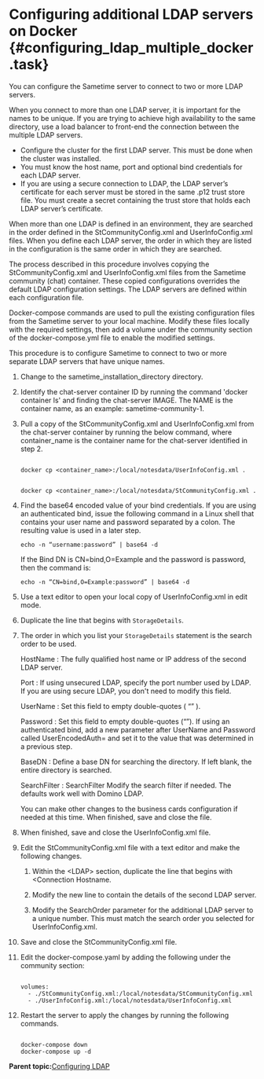 # Configuring additional LDAP servers on Docker {#configuring_ldap_multiple_docker .task}

You can configure the Sametime server to connect to two or more LDAP servers.

When you connect to more than one LDAP server, it is important for the names to be unique. If you are trying to achieve high availability to the same directory, use a load balancer to front-end the connection between the multiple LDAP servers.

-   Configure the cluster for the first LDAP server. This must be done when the cluster was installed.
-   You must know the host name, port and optional bind credentials for each LDAP server.
-   If you are using a secure connection to LDAP, the LDAP server’s certificate for each server must be stored in the same .p12 trust store file. You must create a secret containing the trust store that holds each LDAP server’s certificate.

When more than one LDAP is defined in an environment, they are searched in the order defined in the StCommunityConfig.xml and UserInfoConfig.xml files. When you define each LDAP server, the order in which they are listed in the configuration is the same order in which they are searched.

The process described in this procedure involves copying the StCommunityConfig.xml and UserInfoConfig.xml files from the Sametime community \(chat\) container. These copied configurations overrides the default LDAP configuration settings. The LDAP servers are defined within each configuration file.

Docker-compose commands are used to pull the existing configuration files from the Sametime server to your local machine. Modify these files locally with the required settings, then add a volume under the community section of the docker-compose.yml file to enable the modified settings.

This procedure is to configure Sametime to connect to two or more separate LDAP servers that have unique names.

1.  Change to the sametime\_installation\_directory directory.

2.  Identify the chat-server container ID by running the command 'docker container ls' and finding the chat-server IMAGE. The NAME is the container name, as an example: sametime-community-1.

3.  Pull a copy of the StCommunityConfig.xml and UserInfoConfig.xml from the chat-server container by running the below command, where container\_name is the container name for the chat-server identified in step 2.

    ``` {#codeblock_zqq_1py_mvb}
    
    docker cp <container_name>:/local/notesdata/UserInfoConfig.xml . 
    
    ```

    ``` {#codeblock_jvp_hpy_mvb}
    
    docker cp <container_name>:/local/notesdata/StCommunityConfig.xml .
    ```

4.  Find the base64 encoded value of your bind credentials. If you are using an authenticated bind, issue the following command in a Linux shell that contains your user name and password separated by a colon. The resulting value is used in a later step.

    ``` {#codeblock_atj_jpy_mvb}
    echo -n “username:password” | base64 -d
    ```

    If the Bind DN is CN=bind,O=Example and the password is password, then the command is:

    ``` {#codeblock_pcw_npy_mvb}
    echo -n “CN=bind,O=Example:password” | base64 -d 
    ```

5.  Use a text editor to open your local copy of UserInfoConfig.xml in edit mode.

6.  Duplicate the line that begins with `StorageDetails`.

7.  The order in which you list your `StorageDetails` statement is the search order to be used.

    HostName
    :   The fully qualified host name or IP address of the second LDAP server.

    Port
    :   If using unsecured LDAP, specify the port number used by LDAP. If you are using secure LDAP, you don't need to modify this field.

    UserName
    :   Set this field to empty double-quotes \( “” \).

    Password
    :   Set this field to empty double-quotes \(“”\). If using an authenticated bind, add a new parameter after UserName and Password called UserEncodedAuth= and set it to the value that was determined in a previous step.

    BaseDN
    :   Define a base DN for searching the directory. If left blank, the entire directory is searched.

    SearchFilter
    :   SearchFilter Modify the search filter if needed. The defaults work well with Domino LDAP.

    You can make other changes to the business cards configuration if needed at this time. When finished, save and close the file.

8.  When finished, save and close the UserInfoConfig.xml file.

9.  Edit the StCommunityConfig.xml file with a text editor and make the following changes.

    1.  Within the <LDAP\> section, duplicate the line that begins with <Connection Hostname.

    2.  Modify the new line to contain the details of the second LDAP server.

    3.  Modify the SearchOrder parameter for the additional LDAP server to a unique number. This must match the search order you selected for UserInfoConfig.xml.

10. Save and close the StCommunityConfig.xml file.

11. Edit the docker-compose.yaml by adding the following under the community section:

    ``` {#codeblock_jtx_tqy_mvb}
    
    volumes:
      - ./StCommunityConfig.xml:/local/notesdata/StCommunityConfig.xml
      - ./UserInfoConfig.xml:/local/notesdata/UserInfoConfig.xml 
    ```

12. Restart the server to apply the changes by running the following commands.

    ``` {#codeblock_vsw_wqy_mvb}
    
    docker-compose down
    docker-compose up -d
    ```


**Parent topic:**[Configuring LDAP](configuring_ldap.md)

